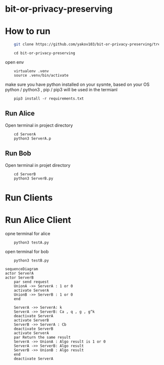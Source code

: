 # bit-or-privacy-preserving

# How to run

```bash
    git clone https://github.com/yakov103/bit-or-privacy-preserving/tree/mix_the_code_with_union
```

```
    cd bit-or-privacy-preserving
```
open env

```
    virtualenv .venv
    source .venv/bin/activate
```

make sure you have python installed on your sysmte, based on your OS python / python3 , pip / pip3 will be used in the termianl

```
    pip3 install -r requirements.txt
```

## Run Alice

Open terminal in project directory

```
    cd ServerA
    python3 ServerA.p
```

## Run Bob

Open terminal in projet directory

```
    cd ServerB
    python3 ServerB.py
```


# Run Clients

# Run Alice Client

opne terminal for alice
```
    python3 testA.py
```

open terminal for bob

```
    python3 testB.py
```









```mermaid
sequenceDiagram
actor ServerA
actor ServerB
    par send request
    UnionA ->> ServerA : 1 or 0 
    activate ServerA
    UnionB ->> ServerB : 1 or 0
    end
    
    ServerA ->> ServerA: k
    ServerA ->> ServerB: Ca , q , g , g^k
    deactivate ServerA
    activate ServerB
    ServerB ->> ServerA : Cb
    deactivate ServerB
    activate ServerA
    par Return the same result
    ServerA ->> UnionA : Algo result is 1 or 0 
    ServerA ->> ServerB: Algo result
    ServerB ->> UnionB : Algo result
    end
    deactivate ServerA
 ```
